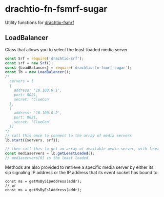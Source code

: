 # drachtio-fn-fsmrf-sugar

Utility functions for [drachtio-fsmrf](https://www.npmjs.com/package/drachtio-fsmrf)

## LoadBalancer

Class that allows you to select the least-loaded media server

```js
const Srf = require('drachtio-srf');
const srf = new Srf();
const {LoadBalancer} = require('drachtio-fn-fsmrf-sugar');
const lb = new LoadBalancer();
/*
  servers = [
  {
    address: '10.100.0.1', 
    port: 8021, 
    secret: 'ClueCon'
  },
  {
    address: '10.100.0.2', 
    port: 8021, 
    secret: 'ClueCon'
  }]
*/
// call this once to connect to the array of media servers
lb.start({servers, srf});

// then call this to get an array of available media server, with least loaded first
const mediaservers = lb.getLeastLoaded();
// mediaservers[0] is the least loaded
```
Methods are also provided to retrieve a specific media server by either its sip signaling IP address or the IP address that its event socket has bound to:
```
const ms = getMsBySipAddress(addr);
// or
const ms = getMsByEslAddress(addr);
```